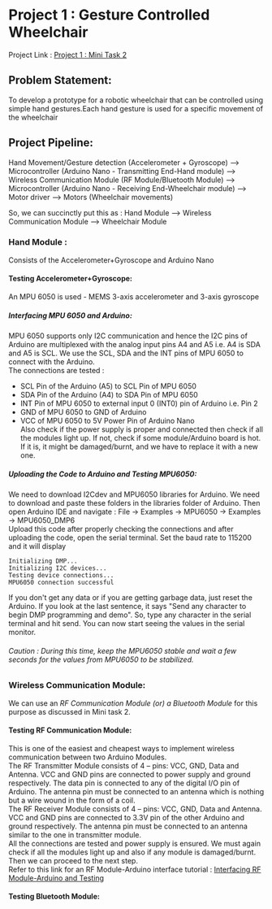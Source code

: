 # Project 1 : Gesture Controlled Wheelchair     
Project Link : [Project 1 : Mini Task 2](https://github.com/Jayanth2209/Mini-Task-2/blob/master/Project%201.md)     
## Problem Statement: 
To develop a prototype for a robotic wheelchair that can be controlled using simple hand gestures.Each hand gesture is used for a specific movement of the wheelchair     
## Project Pipeline:     
Hand Movement/Gesture detection (Accelerometer + Gyroscope) --> Microcontroller (Arduino Nano - Transmitting End-Hand module) --> Wireless Communication Module (RF Module/Bluetooth Module) --> Microcontroller (Arduino Nano - Receiving End-Wheelchair module) --> Motor driver --> Motors (Wheelchair movements)        

So, we can succinctly put this as : 
Hand Module --> Wireless Communication Module --> Wheelchair Module       
### Hand Module : 
Consists of the Accelerometer+Gyroscope and Arduino Nano        
#### Testing Accelerometer+Gyroscope: 
An MPU 6050 is used - MEMS 3-axis accelerometer and 3-axis gyroscope      
##### Interfacing MPU 6050 and Arduino:      
MPU 6050 supports only I2C communication and hence the I2C pins of Arduino are multiplexed with the analog input pins A4 and A5 i.e. A4 is SDA and A5 is SCL. We use the SCL, SDA and the INT pins of MPU 6050 to connect with the Arduino.    
The connections are tested :   
* SCL Pin of the Arduino (A5) to SCL Pin of MPU 6050      
* SDA Pin of the Arduino (A4) to SDA Pin of MPU 6050    
* INT Pin of MPU 6050 to external input 0 (INT0) pin of Arduino i.e. Pin 2      
* GND of MPU 6050 to GND of Arduino 
* VCC of MPU 6050 to 5V Power Pin of Arduino Nano     
Also check if the power supply is proper and connected then check if all the modules light up. If not, check if some module/Arduino board is hot. If it is, it might be damaged/burnt, and we have to replace it with a new one.       
##### Uploading the Code to Arduino and Testing MPU6050:   
We need to download I2Cdev and MPU6050 libraries for Arduino. We need to download and paste these folders in the libraries folder of Arduino. Then open Arduino IDE and navigate : File -> Examples -> MPU6050 -> Examples -> MPU6050_DMP6      
Upload this code after properly checking the connections and after uploading the code, open the serial terminal. Set the baud rate to 115200 and it will display    
```
Initializing DMP...
Initializing I2C devices...
Testing device connections...
MPU6050 connection successful 
```  
If you don't get any data or if you are getting garbage data, just reset the Arduino. If you look at the last sentence, it says "Send any character to begin DMP programming and demo". So, type any character in the serial terminal and hit send. You can now start seeing the values in the serial monitor.    
###### Caution : During this time, keep the MPU6050 stable and wait a few seconds for the values from MPU6050 to be stabilized.     
### Wireless Communication Module:     
We can use an *RF Communication Module (or) a Bluetooth Module* for this purpose as discussed in Mini task 2.       
#### Testing RF Communication Module:    
This is one of the easiest and cheapest ways to implement wireless communication between two Arduino Modules.     
The RF Transmitter Module consists of 4 – pins: VCC, GND, Data and Antenna. VCC and GND pins are connected to power supply and ground respectively. The data pin is connected to any of the digital I/O pin of Arduino. The antenna pin must be connected to an antenna which is nothing but a wire wound in the form of a coil.      
The RF Receiver Module consists of 4 – pins: VCC, GND, Data and Antenna. VCC and GND pins are connected to 3.3V pin of the other Arduino and ground respectively. The antenna pin must be connected to an antenna similar to the one in transmitter module.    
All the connections are tested and power supply is ensured. We must again check if all the modules light up and also if any module is damaged/burnt. Then we can proceed to the next step.    
Refer to this link for an RF Module-Arduino interface tutorial : [Interfacing RF Module-Arduino and Testing](https://lastminuteengineers.com/433mhz-rf-wireless-arduino-tutorial/)          
#### Testing Bluetooth Module: 
